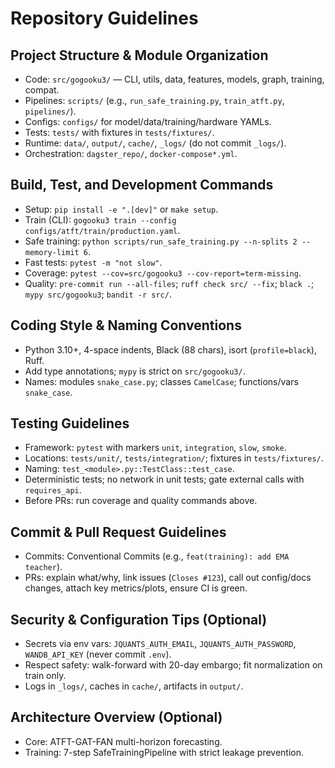 # Repository Guidelines

## Project Structure & Module Organization
- Code: `src/gogooku3/` — CLI, utils, data, features, models, graph, training, compat.
- Pipelines: `scripts/` (e.g., `run_safe_training.py`, `train_atft.py`, `pipelines/`).
- Configs: `configs/` for model/data/training/hardware YAMLs.
- Tests: `tests/` with fixtures in `tests/fixtures/`.
- Runtime: `data/`, `output/`, `cache/`, `_logs/` (do not commit `_logs/`).
- Orchestration: `dagster_repo/`, `docker-compose*.yml`.

## Build, Test, and Development Commands
- Setup: `pip install -e ".[dev]"` or `make setup`.
- Train (CLI): `gogooku3 train --config configs/atft/train/production.yaml`.
- Safe training: `python scripts/run_safe_training.py --n-splits 2 --memory-limit 6`.
- Fast tests: `pytest -m "not slow"`.
- Coverage: `pytest --cov=src/gogooku3 --cov-report=term-missing`.
- Quality: `pre-commit run --all-files`; `ruff check src/ --fix`; `black .`; `mypy src/gogooku3`; `bandit -r src/`.

## Coding Style & Naming Conventions
- Python 3.10+, 4-space indents, Black (88 chars), isort (`profile=black`), Ruff.
- Add type annotations; `mypy` is strict on `src/gogooku3/`.
- Names: modules `snake_case.py`; classes `CamelCase`; functions/vars `snake_case`.

## Testing Guidelines
- Framework: `pytest` with markers `unit`, `integration`, `slow`, `smoke`.
- Locations: `tests/unit/`, `tests/integration/`; fixtures in `tests/fixtures/`.
- Naming: `test_<module>.py::TestClass::test_case`.
- Deterministic tests; no network in unit tests; gate external calls with `requires_api`.
- Before PRs: run coverage and quality commands above.

## Commit & Pull Request Guidelines
- Commits: Conventional Commits (e.g., `feat(training): add EMA teacher`).
- PRs: explain what/why, link issues (`Closes #123`), call out config/docs changes, attach key metrics/plots, ensure CI is green.

## Security & Configuration Tips (Optional)
- Secrets via env vars: `JQUANTS_AUTH_EMAIL`, `JQUANTS_AUTH_PASSWORD`, `WANDB_API_KEY` (never commit `.env`).
- Respect safety: walk-forward with 20-day embargo; fit normalization on train only.
- Logs in `_logs/`, caches in `cache/`, artifacts in `output/`.

## Architecture Overview (Optional)
- Core: ATFT-GAT-FAN multi-horizon forecasting.
- Training: 7-step SafeTrainingPipeline with strict leakage prevention.

